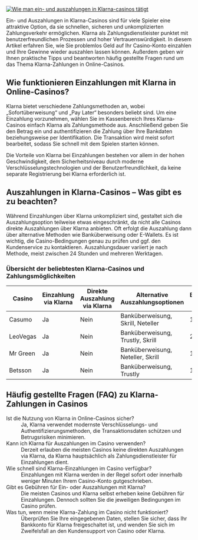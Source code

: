 [![Wie man ein- und auszahlungen in Klarna-casinos tätigt](https://123-caf.pages.dev/gitsignup.png)](https://vrmoo.ru/Bt82HjjY)

<p>Ein- und Auszahlungen in Klarna-Casinos sind für viele Spieler eine attraktive Option, da sie schnellen, sicheren und unkomplizierten Zahlungsverkehr ermöglichen. Klarna als Zahlungsdienstleister punktet mit benutzerfreundlichen Prozessen und hoher Vertrauenswürdigkeit. In diesem Artikel erfahren Sie, wie Sie problemlos Geld auf Ihr Casino-Konto einzahlen und Ihre Gewinne wieder auszahlen lassen können. Außerdem geben wir Ihnen praktische Tipps und beantworten häufig gestellte Fragen rund um das Thema Klarna-Zahlungen in Online-Casinos.</p>  <h2>Wie funktionieren Einzahlungen mit Klarna in Online-Casinos?</h2> <p>Klarna bietet verschiedene Zahlungsmethoden an, wobei „Sofortüberweisung“ und „Pay Later“ besonders beliebt sind. Um eine Einzahlung vorzunehmen, wählen Sie im Kassenbereich Ihres Klarna-Casinos einfach Klarna als Zahlungsmethode aus. Anschließend geben Sie den Betrag ein und authentifizieren die Zahlung über Ihre Bankdaten beziehungsweise per Identifikation. Die Transaktion wird meist sofort bearbeitet, sodass Sie schnell mit dem Spielen starten können.</p> <p>Die Vorteile von Klarna bei Einzahlungen bestehen vor allem in der hohen Geschwindigkeit, dem Sicherheitsniveau durch moderne Verschlüsselungstechnologien und der Benutzerfreundlichkeit, da keine separate Registrierung bei Klarna erforderlich ist.</p>  <h2>Auszahlungen in Klarna-Casinos – Was gibt es zu beachten?</h2> <p>Während Einzahlungen über Klarna unkompliziert sind, gestaltet sich die Auszahlungsoption teilweise etwas eingeschränkt, da nicht alle Casinos direkte Auszahlungen über Klarna anbieten. Oft erfolgt die Auszahlung dann über alternative Methoden wie Banküberweisung oder E-Wallets. Es ist wichtig, die Casino-Bedingungen genau zu prüfen und ggf. den Kundenservice zu kontaktieren. Auszahlungsdauer variiert je nach Methode, meist zwischen 24 Stunden und mehreren Werktagen.</p>  <h3>Übersicht der beliebtesten Klarna-Casinos und Zahlungsmöglichkeiten</h3> <table>   <thead>     <tr>       <th>Casino</th>       <th>Einzahlung via Klarna</th>       <th>Direkte Auszahlung via Klarna</th>       <th>Alternative Auszahlungsoptionen</th>       <th>Bearbeitungszeit Auszahlung</th>     </tr>   </thead>   <tbody>     <tr>       <td>Casumo</td>       <td>Ja</td>       <td>Nein</td>       <td>Banküberweisung, Skrill, Neteller</td>       <td>1-3 Werktage</td>     </tr>     <tr>       <td>LeoVegas</td>       <td>Ja</td>       <td>Nein</td>       <td>Banküberweisung, Trustly, Skrill</td>       <td>24-72 Stunden</td>     </tr>     <tr>       <td>Mr Green</td>       <td>Ja</td>       <td>Nein</td>       <td>Banküberweisung, Neteller, Skrill</td>       <td>1-5 Werktage</td>     </tr>     <tr>       <td>Betsson</td>       <td>Ja</td>       <td>Nein</td>       <td>Banküberweisung, Trustly</td>       <td>1-3 Werktage</td>     </tr>   </tbody> </table>  <h2>Häufig gestellte Fragen (FAQ) zu Klarna-Zahlungen in Casinos</h2> <dl>   <dt>Ist die Nutzung von Klarna in Online-Casinos sicher?</dt>   <dd>Ja, Klarna verwendet modernste Verschlüsselungs- und Authentifizierungsmethoden, die Transaktionsdaten schützen und Betrugsrisiken minimieren.</dd>    <dt>Kann ich Klarna für Auszahlungen im Casino verwenden?</dt>   <dd>Derzeit erlauben die meisten Casinos keine direkten Auszahlungen via Klarna, da Klarna hauptsächlich als Zahlungsdienstleister für Einzahlungen dient.</dd>    <dt>Wie schnell sind Klarna-Einzahlungen im Casino verfügbar?</dt>   <dd>Einzahlungen mit Klarna werden in der Regel sofort oder innerhalb weniger Minuten Ihrem Casino-Konto gutgeschrieben.</dd>    <dt>Gibt es Gebühren für Ein- oder Auszahlungen mit Klarna?</dt>   <dd>Die meisten Casinos und Klarna selbst erheben keine Gebühren für Einzahlungen. Dennoch sollten Sie die jeweiligen Bedingungen im Casino prüfen.</dd>    <dt>Was tun, wenn meine Klarna-Zahlung im Casino nicht funktioniert?</dt>   <dd>Überprüfen Sie Ihre eingegebenen Daten, stellen Sie sicher, dass Ihr Bankkonto für Klarna freigeschaltet ist, und wenden Sie sich im Zweifelsfall an den Kundensupport von Casino oder Klarna.</dd> </dl>